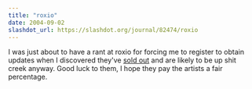 ```yaml
---
title: "roxio"
date: 2004-09-02
slashdot_url: https://slashdot.org/journal/82474/roxio
---
```


<p>I was just about to have a rant at roxio for forcing me to register to obtain updates when I discovered they've <a href="http://hardware.mcse.ms/message57667.html">sold out</a> and are likely to be up shit creek anyway. Good luck to them, I hope they pay the artists a fair percentage.</p>

